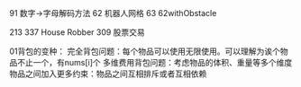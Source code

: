 91 数字->字母解码方法
62 机器人网格 
63 62withObstacle

213 337 House Robber
309 股票交易

01背包的变种：
完全背包问题：每个物品可以使用无限使用。可以理解为诶个物品不止一个，有nums[i]个
多维费用背包问题：考虑物品的体积、重量等多个维度
物品之间加入更多约束：物品之间互相排斥或者互相依赖

